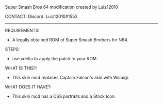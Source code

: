 Super Smash Bros 64 modification created by Luiz12010

CONTACT:
Discord: Luiz12010#1552



-- -- -- -- -- -- -- -- -- -- -- -- -- 

REQUIREMENTS:
- A legally obtained ROM of Super Smash Brothers for N64.

STEPS:
- use xdelta to apply the patch to your ROM.

WHAT IS THIS?:
- This skin mod replaces Captain Falcon's skin with Waluigi.

WHAT DOES IT HAVE?:
- This skin mod has a CSS portraits and a Stock Icon.

